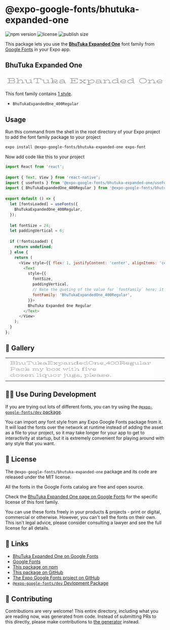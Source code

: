 # @expo-google-fonts/bhutuka-expanded-one

![npm version](https://flat.badgen.net/npm/v/@expo-google-fonts/bhutuka-expanded-one)
![license](https://flat.badgen.net/github/license/expo/google-fonts)
![publish size](https://flat.badgen.net/packagephobia/install/@expo-google-fonts/bhutuka-expanded-one)

This package lets you use the [**BhuTuka Expanded One**](https://fonts.google.com/specimen/BhuTuka+Expanded+One) font family from [Google Fonts](https://fonts.google.com/) in your Expo app.

## BhuTuka Expanded One

![BhuTuka Expanded One](./font-family.png)

This font family contains [1 style](#-gallery).

- `BhuTukaExpandedOne_400Regular`

## Usage

Run this command from the shell in the root directory of your Expo project to add the font family package to your project
```sh
expo install @expo-google-fonts/bhutuka-expanded-one expo-font
```

Now add code like this to your project
```js
import React from 'react';

import { Text, View } from 'react-native';
import { useFonts } from '@expo-google-fonts/bhutuka-expanded-one/useFonts';
import { BhuTukaExpandedOne_400Regular } from '@expo-google-fonts/bhutuka-expanded-one/400Regular';

export default () => {
  let [fontsLoaded] = useFonts({
    BhuTukaExpandedOne_400Regular,
  });

  let fontSize = 24;
  let paddingVertical = 6;

  if (!fontsLoaded) {
    return undefined;
  } else {
    return (
      <View style={{ flex: 1, justifyContent: 'center', alignItems: 'center' }}>
        <Text
          style={{
            fontSize,
            paddingVertical,
            // Note the quoting of the value for `fontFamily` here; it expects a string!
            fontFamily: 'BhuTukaExpandedOne_400Regular',
          }}>
          BhuTuka Expanded One Regular
        </Text>
      </View>
    );
  }
};

```

## 🔡 Gallery


||||
|-|-|-|
|![BhuTukaExpandedOne_400Regular](.//400Regular/BhuTukaExpandedOne_400Regular.ttf.png)||||


## 👩‍💻 Use During Development

If you are trying out lots of different fonts, you can try using the [`@expo-google-fonts/dev` package](https://github.com/freeboub/google-fonts/tree/master/font-packages/dev#readme).

You can import *any* font style from any Expo Google Fonts package from it. It will load the fonts
over the network at runtime instead of adding the asset as a file to your project, so it may take longer
for your app to get to interactivity at startup, but it is extremely convenient
for playing around with any style that you want.

## 📖 License

The `@expo-google-fonts/bhutuka-expanded-one` package and its code are released under the MIT license.

All the fonts in the Google Fonts catalog are free and open source.

Check the [BhuTuka Expanded One page on Google Fonts](https://fonts.google.com/specimen/BhuTuka+Expanded+One) for the specific license of this font family.

You can use these fonts freely in your products & projects - print or digital, commercial or otherwise. However, you can't sell the fonts on their own. This isn't legal advice, please consider consulting a lawyer and see the full license for all details.

## 🔗 Links

- [BhuTuka Expanded One on Google Fonts](https://fonts.google.com/specimen/BhuTuka+Expanded+One)
- [Google Fonts](https://fonts.google.com/)
- [This package on npm](https://www.npmjs.com/package/@expo-google-fonts/bhutuka-expanded-one)
- [This package on GitHub](https://github.com/freeboub/google-fonts/tree/master/font-packages/bhutuka-expanded-one)
- [The Expo Google Fonts project on GitHub](https://github.com/freeboub/google-fonts)
- [`@expo-google-fonts/dev` Devlopment Package](https://github.com/freeboub/google-fonts/tree/master/font-packages/dev)

## 🤝 Contributing

Contributions are very welcome! This entire directory, including what you are reading now, was generated from code. Instead of submitting PRs to this directly, please make contributions to [the generator](https://github.com/freeboub/google-fonts/tree/master/packages/generator) instead.

